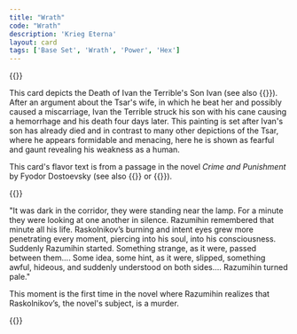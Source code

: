 ```yaml
---
title: "Wrath"
code: "Wrath"
description: 'Krieg Eterna'
layout: card
tags: ['Base Set', 'Wrath', 'Power', 'Hex']
---
```

{{<card-detail-page code="Wrath" artwork="Ivan the Terrible and His Son Ivan by Ilya Repin (1885)" attr="Fyodor Dostoevsky" book="Crime and Punishment">}}
<p>
This card depicts the Death of Ivan the Terrible's Son Ivan (see also {{<cardlink name="Terror King" code="terror-king">}}). After an argument about the Tsar's wife, in which he beat her and possibly caused a miscarriage, Ivan the Terrible struck his son with his cane causing a hemorrhage and his death four days later. This painting is set after Ivan's son has already died and in contrast to many other depictions of the Tsar, where he appears formidable and menacing, here he is shown as fearful and gaunt revealing his weakness as a human.
</p>
<p>
This card's flavor text is from a passage in the novel <i>Crime and Punishment</i> by Fyodor Dostoevsky  (see also {{<cardlink name="Offering">}} or {{<cardlink name="Void">}}).
</p>
{{<card-detail-image file="unexpected-visitor.jpg" caption="They Did Not Expect Him by Ilya Repin (1884)">}}
<p>
"It was dark in the corridor, they were standing near the lamp. For a minute they were looking at one another in silence. Razumihin remembered that minute all his life. Raskolnikov’s burning and intent eyes grew more penetrating every moment, piercing into his soul, into his consciousness. Suddenly Razumihin started. Something strange, as it were, passed between them.... Some idea, some hint, as it were, slipped, something awful, hideous, and suddenly understood on both sides.... Razumihin turned pale."
</p>
<p>
This moment is the first time in the novel where Razumihin realizes that Raskolnikov’s, the novel's subject, is a murder.
</p>
{{</card-detail-page>}}
